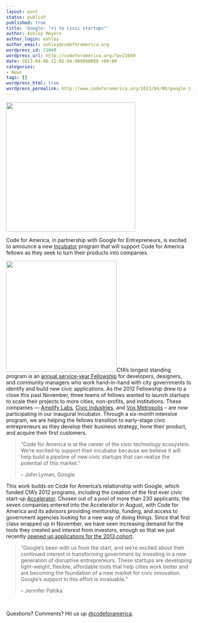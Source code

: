 ```yaml
---
layout: post
status: publish
published: true
title: 'Google: "+1 to civic startups"'
author: Ashley Meyers
author_login: ashley
author_email: ashley@codeforamerica.org
wordpress_id: 21049
wordpress_url: http://codeforamerica.org/?p=21049
date: 2013-04-08 12:02:04.000000000 +00:00
categories:
- News
tags: []
wordpress_html: true
wordpress_permalink: http://www.codeforamerica.org/2013/04/08/google-1-to-civic-startups/
---
```


<p><img alt="" class="aligncenter size-medium wp-image-21050" src="http://codeforamerica.org/wp-content/uploads/2013/03/Google-for-Entrepreneurs-Logo-300x34.jpg" title="Google for Entrepreneurs Logo" width="350"/></p>
<p>Code for America, in partnership with Google for Entrepreneurs, is excited to announce a new <a href="http://codeforamerica.org/incubation">Incubator</a> program that will support Code for America fellows as they seek to turn their products into companies.</p>
<p><img alt="" class="size-medium wp-image-20910 alignright" src="http://farm9.staticflickr.com/8333/8140140469_0ef1576f77_o.jpg" title="Accel Demo Day" width="300"/>CfA’s longest standing program is an <a href="http://codeforamerica.org/fellows/">annual service-year Fellowship</a> for developers, designers, and community managers who work hand-in-hand with city governments to identify and build new civic applications. As the 2012 Fellowship drew to a close this past November, three teams of fellows wanted to launch startups to scale their projects to more cities, non-profits, and institutions. These companies — <a href="http://localdata.com/">Amplify Labs</a>, <a href="http://civicindustries.com/">Civic Industries</a>, and <a href="http://textizen.com/">Vox Metropolis</a> – are now participating in our inaugural Incubator. Through a six-month intensive program, we are helping the fellows transition to early-stage civic entrepreneurs as they develop their business strategy, hone their product, and acquire their first customers.</p>
<blockquote><p>“Code for America is at the center of the civic technology ecosystem. We’re excited to support their incubator because we believe it will help build a pipeline of new civic startups that can realize the potential of this market.”</p>
<p>– John Lyman, Google</p></blockquote>
<p>This work builds on Code for America’s relationship with Google, which funded CfA’s 2012 programs, including the creation of the first ever civic start-up <a href="http://codeforamerica.org/accelerator">Accelerator</a>. Chosen out of a pool of more than 230 applicants, the seven companies entered into the Accelerator in August, with Code for America and its advisors providing mentorship, funding, and access to government agencies looking for a new way of doing things. Since that first class wrapped up in November, we have seen increasing demand for the tools they created and interest from investors, enough so that we just recently <a href="http://codeforamerica.org/accelerator">opened up applications for the 2013 cohort</a>.</p>
<blockquote>
<p dir="ltr">“Google’s been with us from the start, and we’re excited about their continued interest in transforming government by investing in a new generation of disruptive entrepreneurs. These startups are developing light-weight, flexible, affordable tools that help cities work better and are becoming the foundation of a new market for civic innovation. Google’s support in this effort is invaluable.”</p>
<p dir="ltr">– Jennifer Pahlka</p>
</blockquote>
<p> </p>
<p>Questions? Comments? Hit us up <a href="http://twitter.com/codeforamerica" target="_blank">@codeforamerica</a>.</p>
